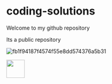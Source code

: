 # coding-solutions
<html>
  <body> Welcome to my github repository </body>
 
  Its a public repository <br> 
  
</html>

![fb1f94187f4574f55e8dd574376a5b31](https://github.com/Taran-develops/coding-solutions/assets/111736374/67a1feb1-c415-4a05-b4e4-716e2e07930f)


<img src="https://github.com/favicon.ico" width="48">

